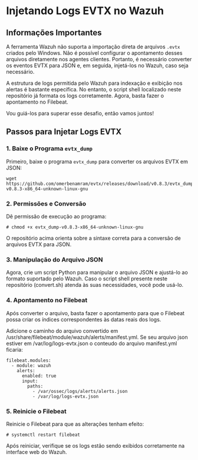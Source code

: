# Injetando Logs EVTX no Wazuh

## Informações Importantes

A ferramenta Wazuh não suporta a importação direta de arquivos `.evtx` criados pelo Windows. Não é possível configurar o apontamento desses arquivos diretamente nos agentes clientes. Portanto, é necessário converter os eventos EVTX para JSON e, em seguida, injetá-los no Wazuh, caso seja necessário.

A estrutura de logs permitida pelo Wazuh para indexação e exibição nos alertas é bastante específica. No entanto, o script shell localizado neste repositório já formata os logs corretamente. Agora, basta fazer o apontamento no Filebeat.

Vou guiá-los para superar esse desafio, então vamos juntos!

## Passos para Injetar Logs EVTX

### 1. Baixe o Programa `evtx_dump`

Primeiro, baixe o programa `evtx_dump` para converter os arquivos EVTX em JSON:

```
wget https://github.com/omerbenamram/evtx/releases/download/v0.8.3/evtx_dump-v0.8.3-x86_64-unknown-linux-gnu
```
### 2. Permissões e Conversão

Dê permissão de execução ao programa:

```
# chmod +x evtx_dump-v0.8.3-x86_64-unknown-linux-gnu
```

O repositório acima orienta sobre a sintaxe correta para a conversão de arquivos EVTX para JSON.

### 3. Manipulação do Arquivo JSON
Agora, crie um script Python para manipular o arquivo JSON e ajustá-lo ao formato suportado pelo Wazuh. Caso o script shell presente neste repositório (convert.sh) atenda às suas necessidades, você pode usá-lo.

### 4. Apontamento no Filebeat
Após converter o arquivo, basta fazer o apontamento para que o Filebeat possa criar os índices correspondentes às datas reais dos logs.

Adicione o caminho do arquivo convertido em /usr/share/filebeat/module/wazuh/alerts/manifest.yml.
Se seu arquivo json estiver em /var/log/logs-evtx.json o conteudo do arquivo manifest.yml ficaria:
```
filebeat.modules:
  - module: wazuh
    alerts:
      enabled: true
      input:
        paths:
          - /var/ossec/logs/alerts/alerts.json
          - /var/log/logs-evtx.json
```
### 5. Reinicie o Filebeat
Reinicie o Filebeat para que as alterações tenham efeito:
```
# systemctl restart filebeat
```
Após reiniciar, verifique se os logs estão sendo exibidos corretamente na interface web do Wazuh.
